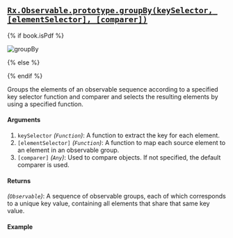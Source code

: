## [`Rx.Observable.prototype.groupBy(keySelector, [elementSelector], [comparer])`](https://github.com/Reactive-Extensions/RxJS/blob/master/src/core/linq/observable/groupby.js)

{% if book.isPdf %}

![groupBy](http://reactivex.io/documentation/operators/images/groupBy.png)

{% else %}



{% endif %}

Groups the elements of an observable sequence according to a specified key selector function and comparer and selects the resulting elements by using a specified function.

#### Arguments
1. `keySelector` *(`Function`)*: A function to extract the key for each element.
2. `[elementSelector]` *(`Function`)*: A function to map each source element to an element in an observable group.
3. `[comparer]` *(`Any`)*: Used to compare objects. If not specified, the default comparer is used.

#### Returns
*(`Observable`)*: A sequence of observable groups, each of which corresponds to a unique key value, containing all elements that share that same key value.  

#### Example

[](http://jsbin.com/yijuy/1/embed?js,console)
